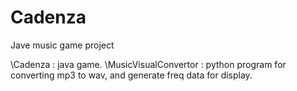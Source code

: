 # Cadenza
Jave music game project

\Cadenza : java game.
\MusicVisualConvertor : python program for converting mp3 to wav, and generate freq data for display.